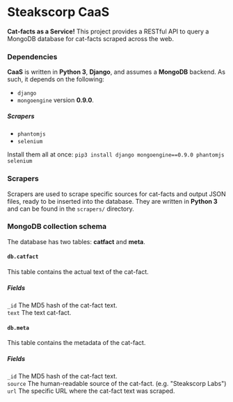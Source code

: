# Steakscorp CaaS
**Cat-facts as a Service!** This project provides a RESTful API to query a MongoDB database for cat-facts scraped across the web.

### Dependencies
**CaaS** is written in **Python 3**, **Django**, and assumes a **MongoDB** backend. As such, it depends on the following:
 * `django`
 * `mongoengine` version **0.9.0**.

##### Scrapers
 * `phantomjs`
 * `selenium`

Install them all at once:
`pip3 install django mongoengine==0.9.0 phantomjs selenium`

### Scrapers
Scrapers are used to scrape specific sources for cat-facts and output JSON files, ready to be inserted into the database. They are written in **Python 3** and can be found in the `scrapers/` directory.

### MongoDB collection schema
The database has two tables: **catfact** and **meta**.

#### `db.catfact`
This table contains the actual text of the cat-fact.

##### Fields
`_id` The MD5 hash of the cat-fact text. <br>
`text` The text cat-fact.

#### `db.meta`
This table contains the metadata of the cat-fact.

##### Fields
`_id` The MD5 hash of the cat-fact text. <br>
`source` The human-readable source of the cat-fact. (e.g. "Steakscorp Labs") <br>
`url` The specific URL where the cat-fact text was scraped.
